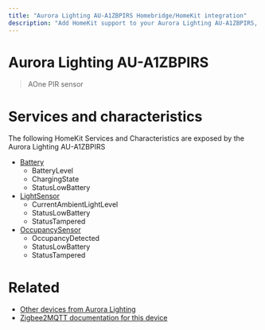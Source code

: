 ```yaml
---
title: "Aurora Lighting AU-A1ZBPIRS Homebridge/HomeKit integration"
description: "Add HomeKit support to your Aurora Lighting AU-A1ZBPIRS, using Homebridge, Zigbee2MQTT and homebridge-z2m."
---
```

<!---
This file has been GENERATED using src/docgen/docgen.ts
DO NOT EDIT THIS FILE MANUALLY!
-->
# Aurora Lighting AU-A1ZBPIRS
> AOne PIR sensor


# Services and characteristics
The following HomeKit Services and Characteristics are exposed by
the Aurora Lighting AU-A1ZBPIRS

* [Battery](../../battery.md)
  * BatteryLevel
  * ChargingState
  * StatusLowBattery
* [LightSensor](../../sensors.md)
  * CurrentAmbientLightLevel
  * StatusLowBattery
  * StatusTampered
* [OccupancySensor](../../sensors.md)
  * OccupancyDetected
  * StatusLowBattery
  * StatusTampered


# Related
* [Other devices from Aurora Lighting](../index.md#aurora_lighting)
* [Zigbee2MQTT documentation for this device](https://www.zigbee2mqtt.io/devices/AU-A1ZBPIRS.html)